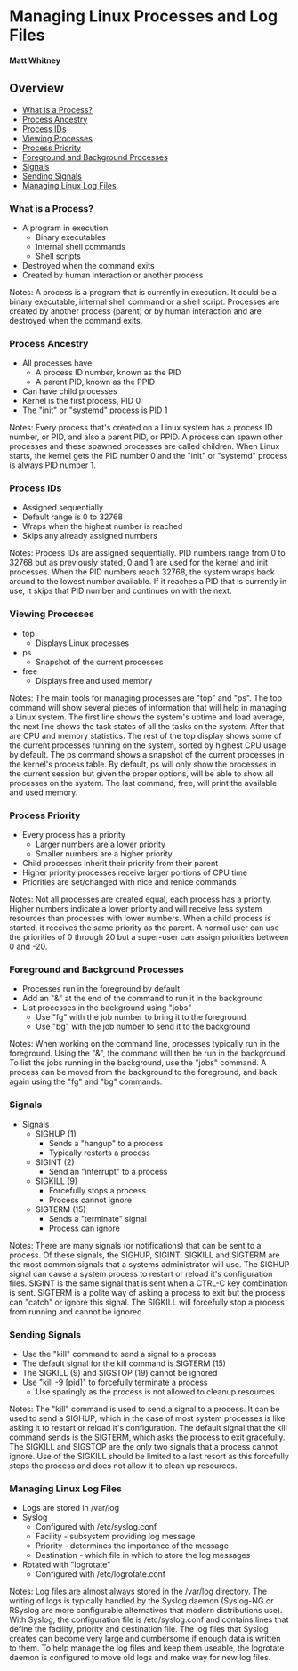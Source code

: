 # Managing Linux Processes and Log Files
#### Matt Whitney



## Overview
-   [What is a Process?](#what-is-a-process)
-   [Process Ancestry](#process-ancestry)
-   [Process IDs](#process-ids)
-   [Viewing Processes](#viewing-processes)
-   [Process Priority](#process-priority)
-   [Foreground and Background Processes](#foreground-and-background-processes)
-   [Signals](#signals)
-   [Sending Signals](#sending-signals)
-   [Managing Linux Log Files](#managing-linux-log-files)



### What is a Process?
-   A program in execution
    -   Binary executables
    -   Internal shell commands
    -   Shell scripts
-   Destroyed when the command exits
-   Created by human interaction or another process

Notes:  A process is a program that is currently in execution. It could be a
binary executable, internal shell command or a shell script. Processes are
created by another process (parent) or by human interaction and are destroyed
when the command exits.



### Process Ancestry
-   All processes have
    -   A process ID number, known as the PID
    -   A parent PID, known as the PPID
-   Can have child processes
-   Kernel is the first process, PID 0
-   The "init" or "systemd" process is PID 1

Notes: Every process that's created on a Linux system has a process ID number,
or PID, and also a parent PID, or PPID. A process can spawn other processes and
these spawned processes are called children. When Linux starts, the kernel gets
the PID number 0 and the "init" or "systemd" process is always PID number 1.



### Process IDs
-   Assigned sequentially
-   Default range is 0 to 32768
-   Wraps when the highest number is reached
-   Skips any already assigned numbers

Notes: Process IDs are assigned sequentially. PID numbers range from 0 to 32768
but as previously stated, 0 and 1 are used for the kernel and init processes.
When the PID numbers reach 32768, the system wraps back around to the lowest
number available. If it reaches a PID that is currently in use, it skips that
PID number and continues on with the next.



### Viewing Processes
-   top
    -   Displays Linux processes
-   ps
    -   Snapshot of the current processes
-   free
    -   Displays free and used memory

Notes: The main tools for managing processes are "top" and "ps". The top
command will show several pieces of information that will help in managing a
Linux system. The first line shows the system's uptime and load average, the
next line shows the task states of all the tasks on the system. After that are
CPU and memory statistics. The rest of the top display shows some of the
current processes running on the system, sorted by highest CPU usage by
default. The ps command shows a snapshot of the current processes in the
kernel's process table. By default, ps will only show the processes in the
current session but given the proper options, will be able to show all
processes on the system. The last command, free, will print the available and
used memory.



### Process Priority
-   Every process has a priority
    -   Larger numbers are a lower priority
    -   Smaller numbers are a higher priority
-   Child processes inherit their priority from their parent
-   Higher priority processes receive larger portions of CPU time
-   Priorities are set/changed with nice and renice commands

Notes: Not all processes are created equal, each process has a priority. Higher
numbers indicate a lower priority and will receive less system resources than
processes with lower numbers. When a child process is started, it receives the
same priority as the parent. A normal user can use the priorities of 0
through 20 but a super-user can assign priorities between 0 and -20.



### Foreground and Background Processes
-   Processes run in the foreground by default
-   Add an "&" at the end of the command to run it in the background
-   List processes in the background using "jobs"
    -   Use "fg" with the job number to bring it to the foreground
    -   Use "bg" with the job number to send it to the background

Notes: When working on the command line, processes typically run in the
foreground. Using the "&", the command will then be run in the background. To
list the jobs running in the background, use the "jobs" command. A process can
be moved from the background to the foreground, and back again using the "fg"
and "bg" commands.



### Signals
-   Signals
    -   SIGHUP (1)
        -   Sends a "hangup" to a process
        -   Typically restarts a process
    -   SIGINT (2)
        -   Send an "interrupt" to a process
    -   SIGKILL (9)
        -   Forcefully stops a process
        -   Process cannot ignore
    -   SIGTERM (15)
        -   Sends a "terminate" signal
        -   Process can ignore

Notes: There are many signals (or notifications) that can be sent to a process.
Of these signals, the SIGHUP, SIGINT, SIGKILL and SIGTERM are the most common
signals that a systems administrator will use. The SIGHUP signal can cause a
system process to restart or reload it's configuration files. SIGINT is the
same signal that is sent when a CTRL-C key combination is sent. SIGTERM is a
polite way of asking a process to exit but the process can "catch" or ignore
this signal. The SIGKILL will forcefully stop a process from running and
cannot be ignored.



### Sending Signals
-   Use the "kill" command to send a signal to a process
-   The default signal for the kill command is SIGTERM (15)
-   The SIGKILL (9) and SIGSTOP (19) cannot be ignored
-   Use "kill -9 \[pid\]" to forcefully terminate a process
    -   Use sparingly as the process is not allowed to cleanup resources

Notes: The "kill" command is used to send a signal to a process. It can be
used to send a SIGHUP, which in the case of most system processes is like
asking it to restart or reload it's configuration. The default signal that the
kill command sends is the SIGTERM, which asks the process to exit gracefully.
The SIGKILL and SIGSTOP are the only two signals that a process cannot ignore.
Use of the SIGKILL should be limited to a last resort as this forcefully stops
the process and does not allow it to clean up resources.



### Managing Linux Log Files
-   Logs are stored in /var/log
-   Syslog
    -   Configured with /etc/syslog.conf
    -   Facility - subsystem providing log message
    -   Priority - determines the importance of the message
    -   Destination - which file in which to store the log messages
-   Rotated with "logrotate"
    -   Configured with /etc/logrotate.conf

Notes: Log files are almost always stored in the /var/log directory. The
writing of logs is typically handled by the Syslog daemon (Syslog-NG or RSyslog
are more configurable alternatives that modern distributions use). With Syslog,
the configuration file is /etc/syslog.conf and contains lines that define the
facility, priority and destination file. The log files that Syslog creates can
become very large and cumbersome if enough data is written to them. To help
manage the log files and keep them useable, the logrotate daemon is configured
to move old logs and make way for new log files.
